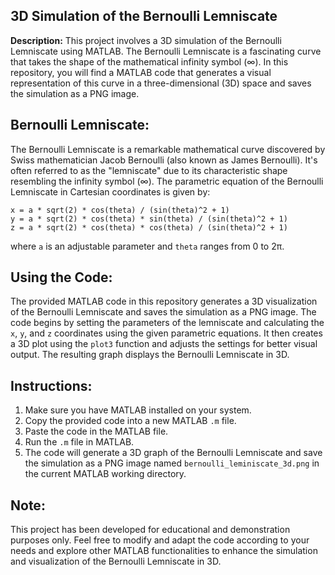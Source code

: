 ## 3D Simulation of the Bernoulli Lemniscate

**Description:**
This project involves a 3D simulation of the Bernoulli Lemniscate using MATLAB. The Bernoulli Lemniscate is a fascinating curve that takes the shape of the mathematical infinity symbol (∞). In this repository, you will find a MATLAB code that generates a visual representation of this curve in a three-dimensional (3D) space and saves the simulation as a PNG image.

## Bernoulli Lemniscate:
The Bernoulli Lemniscate is a remarkable mathematical curve discovered by Swiss mathematician Jacob Bernoulli (also known as James Bernoulli). It's often referred to as the "lemniscate" due to its characteristic shape resembling the infinity symbol (∞). The parametric equation of the Bernoulli Lemniscate in Cartesian coordinates is given by:

```
x = a * sqrt(2) * cos(theta) / (sin(theta)^2 + 1)
y = a * sqrt(2) * cos(theta) * sin(theta) / (sin(theta)^2 + 1)
z = a * sqrt(2) * cos(theta) * cos(theta) / (sin(theta)^2 + 1)
```

where `a` is an adjustable parameter and `theta` ranges from 0 to 2π.

## Using the Code:
The provided MATLAB code in this repository generates a 3D visualization of the Bernoulli Lemniscate and saves the simulation as a PNG image. The code begins by setting the parameters of the lemniscate and calculating the `x`, `y`, and `z` coordinates using the given parametric equations. It then creates a 3D plot using the `plot3` function and adjusts the settings for better visual output. The resulting graph displays the Bernoulli Lemniscate in 3D.

## Instructions:
1. Make sure you have MATLAB installed on your system.
2. Copy the provided code into a new MATLAB `.m` file.
3. Paste the code in the MATLAB file.
4. Run the `.m` file in MATLAB.
5. The code will generate a 3D graph of the Bernoulli Lemniscate and save the simulation as a PNG image named `bernoulli_leminiscate_3d.png` in the current MATLAB working directory.

## Note:
This project has been developed for educational and demonstration purposes only. Feel free to modify and adapt the code according to your needs and explore other MATLAB functionalities to enhance the simulation and visualization of the Bernoulli Lemniscate in 3D.
